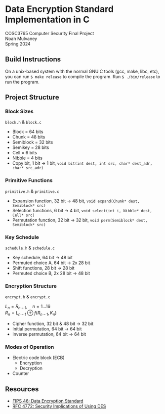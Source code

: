 # Data Encryption Standard Implementation in C

COSC3765 Computer Security Final Project  
Noah Mulvaney  
Spring 2024

## Build Instructions

On a unix-based system with the normal GNU C tools (gcc, make, libc, etc), you can run `$ make release` to compile the program. Run `$ ./bin/release` to run the program.

## Project Structure

### Block Sizes

`block.h` & `block.c`

- Block = 64 bits
- Chunk = 48 bits
- Semiblock = 32 bits
- Semikey = 28 bits
- Cell = 6 bits
- Nibble = 4 bits
- Copy bit, 1 bit -> 1 bit, `void bit(int dest, int src, char* dest_adr, char* src_adr)`

### Primitive Functions

`primitive.h` & `primitive.c`

- Expansion function, 32 bit -> 48 bit, `void expand(Chunk* dest, Semiblock* src)`
- Selection functions, 6 bit -> 4 bit, `void select(int i, Nibble* dest, Cell* src)`
- Permutation function, 32 bit -> 32 bit, `void perm(Semiblock* dest, Semiblock* src)`

### Key Schedule

`schedule.h` & `schedule.c`

- Key schedule, 64 bit -> 48 bit
- Permuted choice A, 64 bit -> 2x 28 bit
- Shift functions, 28 bit -> 28 bit
- Permuted choice B, 2x 28 bit -> 48 bit

### Encryption Structure

`encrypt.h` & `encrypt.c`

$L_n = R_{n-1}, \quad n = 1 \ldots 16$  
$R_n = L_{n-1} \oplus f(R_{n-1}, K_n)$

- Cipher function, 32 bit & 48 bit -> 32 bit
- Initial permutation, 64 bit -> 64 bit
- Inverse permutation, 64 bit -> 64 bit

### Modes of Operation

- Electric code block (ECB)
  - Encryption
  - Decryption
- Counter

## Resources

- [FIPS 46: Data Encryption Standard](https://nvlpubs.nist.gov/nistpubs/Legacy/FIPS/fipspub46-2.pdf)
- [RFC 4772: Security Implications of Using DES](https://www.rfc-editor.org/rfc/rfc4772)
